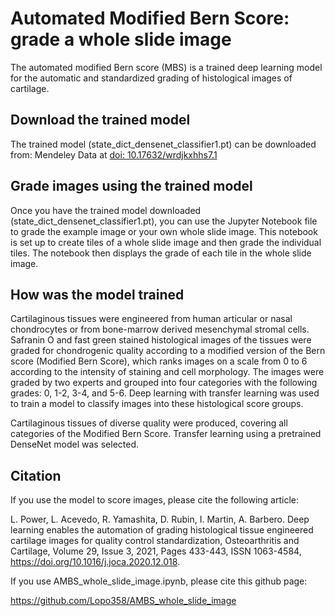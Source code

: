 # Automated Modified Bern Score: grade a whole slide image

The automated modified Bern score (MBS) is a trained deep learning model for the automatic and standardized grading of histological images of cartilage.

## Download the trained model

The trained model (state_dict_densenet_classifier1.pt) can be downloaded from: Mendeley Data at [doi: 10.17632/wrdjkxhhs7.1](https://doi.org/10.17632/wrdjkxhhs7.1)

## Grade images using the trained model

Once you have the trained model downloaded (state_dict_densenet_classifier1.pt), you can use the Jupyter Notebook file to grade the example image or your own whole slide image. This notebook is set up to create tiles of a whole slide image and then grade the individual tiles. The notebook then displays the grade of each tile in the whole slide image.

## How was the model trained

Cartilaginous tissues were engineered from human articular or nasal chondrocytes or from bone-marrow derived mesenchymal stromal cells. Safranin O and fast green stained histological images of the tissues were graded for chondrogenic quality according to a modified version of the Bern score (Modified Bern Score), which ranks images on a scale from 0 to 6 according to the intensity of staining and cell morphology. The images were graded by two experts and grouped into four categories with the following grades: 0, 1-2, 3-4, and 5-6. Deep learning with transfer learning was used to train a model to classify images into these histological score groups. 

Cartilaginous tissues of diverse quality were produced, covering all categories of the Modified Bern Score. Transfer learning using a pretrained DenseNet model was selected.

## Citation

If you use the model to score images, please cite the following article:

L. Power, L. Acevedo, R. Yamashita, D. Rubin, I. Martin, A. Barbero. Deep learning enables the automation of grading histological tissue engineered cartilage images for quality control standardization,
Osteoarthritis and Cartilage, Volume 29, Issue 3, 2021, Pages 433-443, ISSN 1063-4584, https://doi.org/10.1016/j.joca.2020.12.018.

If you use AMBS_whole_slide_image.ipynb, please cite this github page:

https://github.com/Lopo358/AMBS_whole_slide_image
